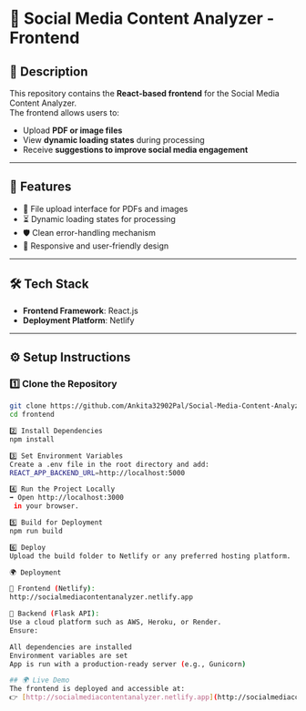 # 🎨 Social Media Content Analyzer - Frontend

## 📌 Description
This repository contains the **React-based frontend** for the Social Media Content Analyzer.  
The frontend allows users to:
- Upload **PDF or image files**  
- View **dynamic loading states** during processing  
- Receive **suggestions to improve social media engagement**

---

## 🚀 Features
- 📂 File upload interface for PDFs and images  
- ⏳ Dynamic loading states for processing  
- 🛡 Clean error-handling mechanism  
- 📱 Responsive and user-friendly design  

---

## 🛠 Tech Stack
- **Frontend Framework**: React.js  
- **Deployment Platform**: Netlify  

---

## ⚙️ Setup Instructions

### 1️⃣ Clone the Repository
```bash
git clone https://github.com/Ankita32902Pal/Social-Media-Content-Analyzer-frontend.git
cd frontend

2️⃣ Install Dependencies
npm install

3️⃣ Set Environment Variables
Create a .env file in the root directory and add:
REACT_APP_BACKEND_URL=http://localhost:5000

4️⃣ Run the Project Locally
➡ Open http://localhost:3000
 in your browser.

5️⃣ Build for Deployment
npm run build

6️⃣ Deploy
Upload the build folder to Netlify or any preferred hosting platform.

🌍 Deployment

🔹 Frontend (Netlify):
http://socialmediacontentanalyzer.netlify.app

🔹 Backend (Flask API):
Use a cloud platform such as AWS, Heroku, or Render.
Ensure:

All dependencies are installed
Environment variables are set
App is run with a production-ready server (e.g., Gunicorn)

## 🌍 Live Demo
The frontend is deployed and accessible at:  
👉 [http://socialmediacontentanalyzer.netlify.app](http://socialmediacontentanalyzer.netlify.app)

